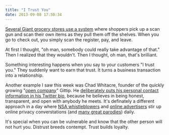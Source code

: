 ```yaml
---
title: "I Trust You"
date: 2013-09-08 17:50:34
---
```


<a href="http://www.russellheimlich.com/blog/grocery-shopping-with-a-scan-gun-at-giant/" target="_blank" rel="noopener noreferrer" title="Cool information about their setup here.">Several Giant grocery stores use a system</a> where shoppers pick up a scan gun and scan their own items as they pull them off the shelves. When you go to check out, you simply scan the register, pay, and leave.

At first I thought, "oh man, somebody could really take advantage of that." Then I realized that they wouldn't. Then I thought, oh man, that's brilliant.

Something interesting happens when you say to your customers "I trust you." They suddenly want to earn that trust. It turns a business transaction into a relationship.

Another example I saw this week was Chad Whitacre, founder of the quickly growing "[open company][1]" Gittip. He [deliberately puts his personal contact information in his Twitter bio][2], because he believes in being honest, transparent, and open with anybody he meets. It's definately a different approach in a day where [NSA whistleblowers][3] and <a href="http://en.wikipedia.org/wiki/Criticism_of_Google#privacy" target="_blank" rel="noopener noreferrer" title="Criticisms of Google">online advertisers</a> stir up online privacy converstations (and <a href="http://www.theonion.com/articles/area-man-outraged-his-private-information-being-co,32783/" target="_blank" rel="noopener noreferrer" title="Area Man Outraged His Private Information Being Collected By Someone Other Than Advertisers">many great parodies</a>) daily.

 [1]: http://blog.gittip.com/post/26350459746/the-first-open-company
 [2]: https://twitter.com/whit537
 [3]: http://www.theguardian.com/world/2013/jun/09/edward-snowden-nsa-whistleblower-surveillance

It's special when you can be vulnerable and know that the other person will not hurt you. Distrust breeds contempt. Trust builds loyalty.
